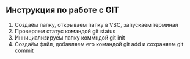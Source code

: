  ## Инструкция по работе с GIT
 1. Создаём папку, открываем папку в VSC, запускаем терминал 
 2. Проверяем статус командой git status
 3. Иннициализируем папку коммндой git init
 4. Создаём файл, добавляем его командой git add и сохраняем git commit 